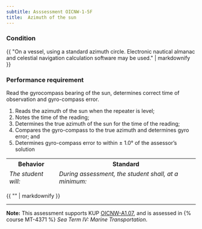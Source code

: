 ```yaml
---
subtitle: Asssessment OICNW-1-5F
title:  Azimuth of the sun
---
```




### Condition

{{ "On a vessel, using a standard azimuth circle. Electronic nautical almanac and celestial navigation calculation software may be used." | markdownify }}

### Performance requirement 

<table width='100%' class='Guidelines'>
 <thead>
 <tr>
     <th class='thirty'>Behavior</th>
     <th class='seventy'>Standard</th>
 </tr>
 <tr>
     <td><em>The student will:</em></td>
     <td><em>During assessment, the student shall, at a minimum:</em></td>
 </tr>
 </thead>
 <tbody>


<!--rowstart-->

Read the gyrocompass bearing of the sun, determines correct time of observation and gyro-compass error.

<!--cellbreak-->

1.	Reads the azimuth of the sun when the repeater is level;
2.	Notes the time of the reading;
3.	Determines the true azimuth of the sun for the time of the reading;
4.	Compares the gyro-compass to the true azimuth and determines gyro error; and
5.	Determines gyro-compass error to within ± 1.0° of the assessor’s solution

<!--rowend-->


 </tbody>
 </table>

{{ "" | markdownify }}


*****

**Note:** This assessment supports KUP [OICNW-A1.07]({{site.baseurl}}/tables/21.html#OICNW-A1.07), and is assessed in  {% course  MT-4371 %}  *Sea Term IV: Marine Transportation*. 

